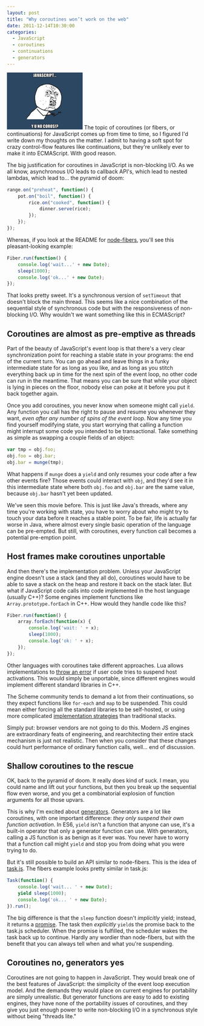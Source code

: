 ```yaml
---
layout: post
title: "Why coroutines won’t work on the web"
date: 2011-12-14T10:30:00
categories:
  - JavaScript
  - coroutines
  - continuations
  - generators
---
```


<img class="right" src="/assets/yunocoros.jpg" style="width: 200px; height: 150px;" /> The topic of coroutines (or
fibers, or continuations) for JavaScript comes up from time to time,
so I figured I'd write down my thoughts on the matter. I admit to
having a soft spot for crazy control-flow features like continuations,
but they're unlikely ever to make it into ECMAScript. With good
reason.

<!--more-->

The big justification for coroutines in JavaScript is non-blocking
I/O. As we all know, asynchronous I/O leads to callback API's, which
lead to nested lambdas, which lead to... the pyramid of doom:

```javascript
range.on("preheat", function() {
    pot.on("boil", function() {
        rice.on("cooked", function() {
            dinner.serve(rice);
        });
    });
});
```

Whereas, if you look at the README for
[node-fibers](https://github.com/laverdet/node-fibers), you'll see
this pleasant-looking example:

```javascript
Fiber.run(function() {
    console.log('wait...' + new Date);
    sleep(1000);
    console.log('ok...' + new Date);
});
```

That looks pretty sweet. It's a synchronous version of `setTimeout`
that doesn't block the main thread. This seems like a nice combination
of the sequential style of synchronous code but with the
responsiveness of non-blocking I/O. Why wouldn't we want something
like this in ECMAScript?

## Coroutines are almost as pre-emptive as threads

Part of the beauty of JavaScript's event loop is that there's a very
clear synchronization point for reaching a stable state in your
programs: the end of the current turn. You can go ahead and leave
things in a funky intermediate state for as long as you like, and as
long as you stitch everything back up in time for the next spin of the
event loop, no other code can run in the meantime. That means you can
be sure that while your object is lying in pieces on the floor, nobody
else can poke at it before you put it back together again.

Once you add coroutines, you never know when someone might call
`yield`.  Any function you call has the right to pause and resume you
whenever they want, _even after any number of spins of the event
loop_. Now any time you find yourself modifying state, you start
worrying that calling a function might interrupt some code you
intended to be transactional. Take something as simple as swapping a
couple fields of an object:

```javascript
var tmp = obj.foo;
obj.foo = obj.bar;
obj.bar = munge(tmp);
```

What happens if `munge` does a `yield` and only resumes your code
after a few other events fire? Those events could interact with `obj`,
and they'd see it in this intermediate state where both `obj.foo` and
`obj.bar` are the same value, because `obj.bar` hasn't yet been
updated.

We've seen this movie before. This is just like Java's threads, where
any time you're working with state, you have to worry about who might
try to touch your data before it reaches a stable point. To be fair,
life is actually far worse in Java, where almost every single basic
operation of the language can be pre-empted. But still, with
coroutines, every function call becomes a potential pre-emption point.

## Host frames make coroutines unportable

And then there's the implementation problem. Unless your JavaScript
engine doesn't use a stack (and they all do), coroutines would have to
be able to save a stack on the heap and restore it back on the stack
later. But what if JavaScript code calls into code implemented in the
host language (usually C++)? Some engines implement functions like
`Array.prototype.forEach` in C++. How would they handle code like
this?

```javascript
Fiber.run(function() {
    array.forEach(function(x) {
        console.log('wait: ' + x);
        sleep(1000);
        console.log('ok: ' + x);
    });
});
```

Other languages with coroutines take different approaches.  Lua allows
implementations to [throw an error](http://www.lua.org/manual/5.1/manual.html#pdf-coroutine.yield)
if user code tries to suspend host activations. This would simply be
unportable, since different engines would implement different standard
libraries in C++.

The Scheme community tends to demand a lot from their continuations,
so they expect functions like `for-each` and `map` to be
suspended. This could mean either forcing all the standard libraries
to be self-hosted, or using more complicated [implementation strategies](http://citeseerx.ist.psu.edu/viewdoc/summary?doi=10.1.1.70.9076)
than traditional stacks.

Simply put: browser vendors are not going to do this. Modern JS
engines are extraordinary feats of engineering, and rearchitecting
their entire stack mechanism is just not realistic. Then when you
consider that these changes could hurt performance of ordinary
function calls, well... end of discussion.

## Shallow coroutines to the rescue

OK, back to the pyramid of doom. It really does kind of suck. I mean,
you could name and lift out your functions, but then you break up the
sequential flow even worse, and you get a combinatorial explosion of
function arguments for all those upvars.

This is why I'm excited about
[generators](http://wiki.ecmascript.org/doku.php?id=harmony:generators). Generators
are a lot like coroutines, with one important difference: _they only
suspend their own function activation_. In ES6, `yield` isn't a
function that anyone can use, it's a built-in operator that only a
generator function can use. With generators, calling a JS function is
as benign as it ever was. You never have to worry that a function call
might `yield` and stop you from doing what you were trying to do.

But it's still possible to build an API similar to node-fibers. This
is the idea of [task.js](https://github.com/dherman/taskjs). The
fibers example looks pretty similar in task.js:

```javascript
Task(function() {
    console.log('wait... ' + new Date);
    yield sleep(1000);
    console.log('ok... ' + new Date);
}).run();
```

The big difference is that the `sleep` function doesn't _implicitly_
yield; instead, it returns a
[promise](http://blogs.msdn.com/b/ie/archive/2011/09/11/asynchronous-programming-in-javascript-with-promises.aspx). The
task then _explicitly_ `yield`s the promise back to the task.js
scheduler. When the promise is fulfilled, the scheduler wakes the task
back up to continue. Hardly any wordier than node-fibers, but with the
benefit that you can always tell when and what you're suspending.

## Coroutines no, generators yes

Coroutines are not going to happen in JavaScript. They would break one
of the best features of JavaScript: the simplicity of the event loop
execution model. And the demands they would place on current engines
for portability are simply unrealistic. But generator functions are
easy to add to existing engines, they have none of the portability
issues of coroutines, and they give you just enough power to write
non-blocking I/O in a synchronous style without being "threads lite."
